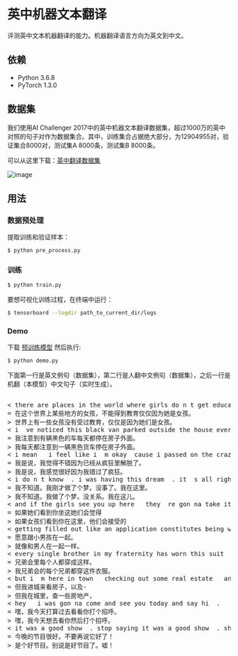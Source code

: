 # 英中机器文本翻译

评测英中文本机器翻译的能力。机器翻译语言方向为英文到中文。


## 依赖

- Python 3.6.8
- PyTorch 1.3.0

## 数据集

我们使用AI Challenger 2017中的英中机器文本翻译数据集，超过1000万的英中对照的句子对作为数据集合。其中，训练集合占据绝大部分，为12904955对，验证集合8000对，测试集A 8000条，测试集B 8000条。

可以从这里下载：[英中翻译数据集](https://challenger.ai/datasets/translation)

![image](https://github.com/foamliu/Transformer/raw/master/images/dataset.png)

## 用法

### 数据预处理
提取训练和验证样本：
```bash
$ python pre_process.py
```

### 训练
```bash
$ python train.py
```

要想可视化训练过程，在终端中运行：
```bash
$ tensorboard --logdir path_to_current_dir/logs
```

### Demo
下载 [预训练模型](https://github.com/foamliu/Scene-Classification/releases/download/v1.0/model.85-0.7657.hdf5) 然后执行:

```bash
$ python demo.py
```

下面第一行是英文例句（数据集），第二行是人翻中文例句（数据集），之后一行是机翻（本模型）中文句子（实时生成）。

<pre>

< there are places in the world where girls do n t get educated   simply because they are girls  .
= 在这个世界上某些地方的女孩，不能得到教育仅仅因为她是女孩。
> 世界上有一些女孩没有受过教育，仅仅是因为她们是女孩。
< i  ve noticed this black van parked outside the house every day  .
= 我注意到有辆黑色的车每天都停在房子外面。
> 我每天都注意到一辆黑色货车停在房子外面。
< i mean   i feel like i  m okay  cause i passed on the crazy  .
= 我是说，我觉得不错因为已经从疯狂里解脱了。
> 我是说，我感觉很好因为我错过了疯狂。
< i do n t know  . i was having this dream  . it  s all right  . i  m here now  .
= 我不知道。我刚才做了个梦。没事了。我在这里。
> 我不知道。我做了个梦。没关系。我在这儿。
< and if the girls see you up here   they  re gon na take it
= 如果她们看到你坐这她们会觉得
> 如果女孩们看到你在这里，他们会接受的
< getting filled out like an application constitutes being with a guy  .
= 愿意跟小男孩在一起。
> 就像和男人在一起一样。
< every single brother in my fraternity has worn this suit  .
= 兄弟会里每个人都穿成这样。
> 我兄弟会的每个兄弟都穿这件衣服。
< but i  m here in town   checking out some real estate   and
= 但我进城来看房子，以及-
> 但我在城里，查一些房地产，
< hey   i was gon na come and see you today and say hi  .
= 嘿，我今天打算过去看看你打个招呼。
> 嘿，我今天想去看你然后打个招呼。
< it was a good show  . stop saying it was a good show  . shh  !
= 今晚的节目很好。不要再说它好了！
> 是个好节目。别说是好节目了。嘘！


</pre>